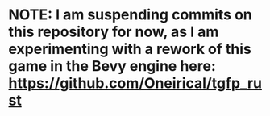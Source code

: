 # NOTE: I am suspending commits on this repository for now, as I am experimenting with a rework of this game in the Bevy engine here: https://github.com/Oneirical/tgfp_rust
